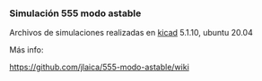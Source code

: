 ### Simulación 555 modo astable
Archivos de simulaciones realizadas en [kicad](https://www.kicad.org/) 5.1.10, ubuntu 20.04

Más info:

https://github.com/jlaica/555-modo-astable/wiki
